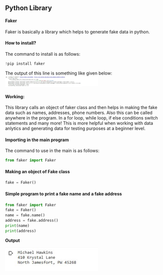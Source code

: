 ## Python Library

#### Faker

Faker is basically a library which helps to generate fake data in python. 

#### How to install?

The command to install is as follows:
```python
!pip install faker
```

The output of this line is something like given below:
<img
  src="https://github.com/Hammad1007/Python-Codes/blob/Faker/Faker/img/img.jpg"
  alt="Alt text"
  title="Optional title"
  style="display: inline-block; margin: 0 auto; max-width: 300px">
  
#### Working:
This library calls an object of faker class and then helps in making the fake data such as names, addresses, phone numbers. Also this can be called anywhere in the program. In a for loop, while loop, if else conditions switch statements and many more!
This is more helpful when working with data anlytics and generating data for testing purposes at a beginner level.

#### Importing in the main program

The command to use in the main is as follows:
```python
from faker import Faker
```

#### Making an object of Fake class

```python
fake = Faker()
```
#### Simple program to print a fake name and a fake address

```python
from faker import Faker
fake = Faker()
name = fake.name()
address = fake.address()
print(name)
print(address)
```
**Output**

<img
  src="https://github.com/Hammad1007/Python-Codes/blob/Faker/Faker/img/out.jpg" style="display: inline-block; margin: 0 auto; max-width: 300px">
